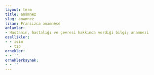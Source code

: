 ```yaml
---
layout: term
title: anamnez
slug: anamnez
lisan: Fransızca anamnèse
anlamlar:
- Hastanın, hastalığı ve çevresi hakkında verdiği bilgi; anamnezi
ozellikler:
- - isim
  - tıp
ornekler:
- - ''
orneklerkaynak:
- - ''
---
```


